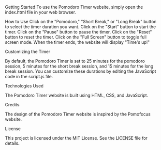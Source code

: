 Getting Started
To use the Pomodoro Timer website, simply open the index.html file in your web browser.

How to Use
Click on the "Pomodoro," "Short Break," or "Long Break" button to select the timer duration you want.
Click on the "Start" button to start the timer.
Click on the "Pause" button to pause the timer.
Click on the "Reset" button to reset the timer.
Click on the "Full Screen" button to toggle full screen mode.
When the timer ends, the website will display "Time's up!"

Customizing the Timer

By default, the Pomodoro Timer is set to 25 minutes for the pomodoro session, 5 minutes for the short break session, and 15 minutes for the long break session. You can customize these durations by editing the JavaScript code in the script.js file.

Technologies Used

The Pomodoro Timer website is built using HTML, CSS, and JavaScript.

Credits

The design of the Pomodoro Timer website is inspired by the Pomofocus website.

License

This project is licensed under the MIT License. See the LICENSE file for details.
